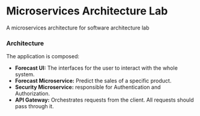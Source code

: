 # Microservices Architecture Lab
A microservices architecture for software architecture lab

### Architecture
The application is composed:

- **Forecast UI:** The interfaces for the user to interact with the whole system.
- **Forecast Microservice:** Predict the sales of a specific product.
- **Security Microservice:** responsible for Authentication and Authorization.
- **API Gateway:** Orchestrates requests from the client. All requests should pass through it.

